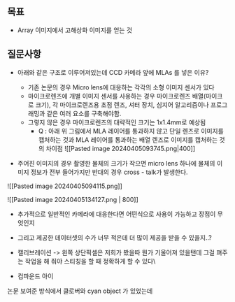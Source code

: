 ## 목표 
- Array 이미지에서 고해상화 이미지를 얻는 것

## 질문사항
- 아래와 같은 구조로 이루어져있는데 CCD 카메라 앞에 MLAs 를 넣은 이유?
	- 기존 논문의 경우 Micro lens에 대응하는 각각의 소형 이미지 센서가 있다
	- 마이크로렌즈에 개별 이미지 센서를 사용하는 경우 마이크로렌즈 배열(마이크로 크기), 각 마이크로렌즈용 초점 렌즈, 셔터 장치, 심지어 알고리즘이나 프로그래밍과 같은 여러 요소를 구축해야함.
	- 그렇지 않은 경우 마이크로렌즈의 대략적인 크기는 1x1.4mm로 예상됨
		- Q : 아래 위 그림에서 MLA 레이어를 통과하지 않고 단일 렌즈로 이미지를 캡처하는 것과 MLA 레이어를 통과하는 배열 렌즈로 이미지를 캡처하는 것의 차이점
![[Pasted image 20240405093745.png|400]]

- 주어진 이미지의 경우 촬영한 물체의 크기가 작으면 micro lens 하나에 물체의 이미지 정보가 전부 들어가지만
  반대의 경우 cross - talk가 발생한다.


![[Pasted image 20240405094115.png]]

![[Pasted image 20240405134127.png | 800]]

- 추가적으로 일반적인 카메라에 대응한다면 어떤식으로 사용이 가능하고 장점이 무엇인지 
- 그리고 제공한 데이터셋의 수가 너무 적은데 더 많이 제공을 받을 수 있을지..?



- 캘리브레이션 -> 왼쪽 상단픽셀은 저희가 봤을따 뭔가 기울어져 있을탠데 그걸 펴주는 작업을 해 줘야 스티칭을 할 때 정확하게 할 수 있다\








- 컴파운드 아이

논문 보여준 방식에서 
클로버와
cyan object 가 있었는데 
